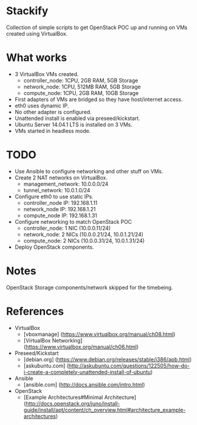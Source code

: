 Stackify
==========

Collection of simple scripts to get OpenStack POC up and running on VMs created using VirtualBox.

# What works

* 3 VirtualBox VMs created.
    * controller_node: 1CPU, 2GB RAM, 5GB Storage
    * network_node: 1CPU, 512MB RAM, 5GB Storage
    * compute_node: 1CPU, 2GB RAM, 10GB Storage
* First adapters of VMs are bridged so they have host/internet access.
* eth0 uses dynamic IP.
* No other adapter is configured.
* Unattended install is enabled via preseed/kickstart.
* Ubuntu Server 14.04.1 LTS is installed on 3 VMs.
* VMs started in headless mode.

# TODO

* Use Ansible to configure networking and other stuff on VMs.
* Create 2 NAT networks on VirtualBox.
    * management_network: 10.0.0.0/24
    * tunnel_network: 10.0.1.0/24
* Configure eth0 to use static IPs.
    * controller_node IP: 192.168.1.11
    * network_node IP: 192.168.1.21
    * compute_node IP: 192.168.1.31
* Configure networking to match OpenStack POC
    * controller_node: 1 NIC (10.0.0.11/24)
    * network_node: 2 NICs (10.0.0.21/24, 10.0.1.21/24)
    * compute_node: 2 NICs (10.0.0.31/24, 10.0.1.31/24)
* Deploy OpenStack components.

# Notes

OpenStack Storage components/network skipped for the timebeing.

# References

* VirtualBox
    * [vboxmanage] (https://www.virtualbox.org/manual/ch08.html)
    * [VirtualBox Networking] (https://www.virtualbox.org/manual/ch06.html)
* Preseed/Kickstart
    * [debian.org] (https://www.debian.org/releases/stable/i386/apb.html)
    * [askubuntu.com] (http://askubuntu.com/questions/122505/how-do-i-create-a-completely-unattended-install-of-ubuntu)
* Ansible
    * [ansible.com] (http://docs.ansible.com/intro.html)
* OpenStack
    * [Example Architectures#Minimal Architecture] (http://docs.openstack.org/juno/install-guide/install/apt/content/ch_overview.html#architecture_example-architectures)

